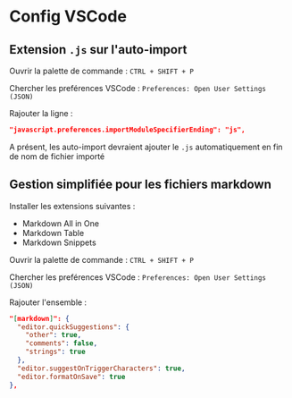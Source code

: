 # Config VSCode 

## Extension `.js` sur l'auto-import

Ouvrir la palette de commande : 
`CTRL + SHIFT + P`

Chercher les preférences VSCode :
`Preferences: Open User Settings (JSON)`

Rajouter la ligne :
```json 
"javascript.preferences.importModuleSpecifierEnding": "js",
```

A présent, les auto-import devraient ajouter le `.js` automatiquement en fin de nom de fichier importé

## Gestion simplifiée pour les fichiers markdown

Installer les extensions suivantes :

- Markdown All in One
- Markdown Table
- Markdown Snippets

Ouvrir la palette de commande : 
`CTRL + SHIFT + P`

Chercher les preférences VSCode :
`Preferences: Open User Settings (JSON)`

Rajouter l'ensemble :
```json
"[markdown]": {
  "editor.quickSuggestions": {
    "other": true,
    "comments": false,
    "strings": true
  },
  "editor.suggestOnTriggerCharacters": true,
  "editor.formatOnSave": true
},
```

